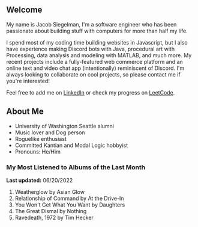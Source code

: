 
## Welcome
My name is Jacob Siegelman, I'm a software engineer who has been passionate about building stuff with computers for more than half my life.

I spend most of my coding time building websites in Javascript, but I also have experience making Discord bots with Java, procedural art with Processing, data analysis and modeling with MATLAB, and much more. My recent projects include a fully-featured web commerce platform and an online text and video chat app (intentionally) reminiscent of Discord. I'm always looking to collaborate on cool projects, so please contact me if you're interested!

Feel free to add me on [LinkedIn](https://www.linkedin.com/in/jacob-siegelman/) or check my progress on [LeetCode](https://leetcode.com/jsiegelman/).

## About Me
- University of Washington Seattle alumni
- Music lover and Dog person
- Roguelike enthusiast
- Committed Kantian and Modal Logic hobbyist
- Pronouns: He/Him

### My Most Listened to Albums of the Last Month
**Last updated:** 06/20/2022 <!-- lfm -->   
1. <!-- lfm -->Weatherglow by Asian Glow  
2. <!-- lfm -->Relationship of Command by At the Drive-In  
3. <!-- lfm -->You Won't Get What You Want by Daughters  
4. <!-- lfm -->The Great Dismal by Nothing  
5. <!-- lfm -->Ravedeath, 1972 by Tim Hecker  

